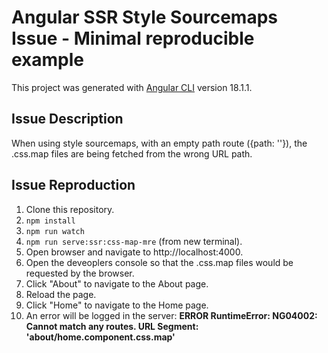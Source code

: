 # Angular SSR Style Sourcemaps Issue - Minimal reproducible example

This project was generated with [Angular CLI](https://github.com/angular/angular-cli) version 18.1.1.

## Issue Description

When using style sourcemaps, with an empty path route ({path: ''}), the .css.map files are being fetched from the wrong URL path.

## Issue Reproduction

1. Clone this repository.
2. `npm install`
3. `npm run watch`
4. `npm run serve:ssr:css-map-mre` (from new terminal).
5. Open browser and navigate to http://localhost:4000.
6. Open the deveoplers console so that the .css.map files would be requested by the browser.
7. Click "About" to navigate to the About page.
8. Reload the page.
9. Click "Home" to navigate to the Home page.
10. An error will be logged in the server:
    **ERROR RuntimeError: NG04002: Cannot match any routes. URL Segment: 'about/home.component.css.map'**
